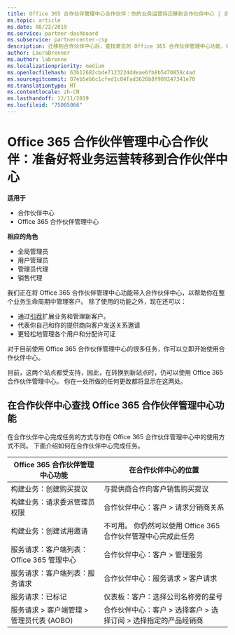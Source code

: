 ```yaml
---
title: Office 365 合作伙伴管理中心合作伙伴：你的业务运营将迁移到合作伙伴中心 | 合作伙伴中心
ms.topic: article
ms.date: 08/22/2019
ms.service: partner-dashboard
ms.subservice: partnercenter-csp
description: 迁移到合作伙伴中心后，查找常见的 Office 365 合作伙伴管理中心功能，如生成业务和服务请求。
author: LauraBrenner
ms.author: labrenne
ms.localizationpriority: medium
ms.openlocfilehash: 63b12682cbde7123224ddeae6fb8b5470858c4ad
ms.sourcegitcommit: 07eb5eb6c1cfed1c84fad3626b8f989247341e70
ms.translationtype: MT
ms.contentlocale: zh-CN
ms.lasthandoff: 12/11/2019
ms.locfileid: "75005066"
---
```

# <a name="office-365-partner-admin-center-partners-get-ready-to-move-business-operations-to-partner-center"></a>Office 365 合作伙伴管理中心合作伙伴：准备好将业务运营转移到合作伙伴中心

**适用于** 

- 合作伙伴中心
- Office 365 合作伙伴管理中心

**相应的角色**
-   全局管理员
-   用户管理员
-   管理员代理
-   销售代理

我们正在将 Office 365 合作伙伴管理中心功能带入合作伙伴中心，以帮助你在整个业务生命周期中管理客户。 除了使用的功能之外，现在还可以： 

*  通过[引荐](referrals.md)扩展业务和管理新客户。
*  代表你自己和你的提供商向客户发送关系邀请
*  更轻松地管理各个用户和分配许可证

对于目前使用 Office 365 合作伙伴管理中心的很多任务，你可以立即开始使用合作伙伴中心。 

目前，这两个站点都受支持，因此，在转换到新站点时，仍可以使用 Office 365 合作伙伴管理中心。 你在一处所做的任何更改都将显示在这两处。

## <a name="find-office-365-partner-admin-center-features-in-partner-center"></a>在合作伙伴中心查找 Office 365 合作伙伴管理中心功能

在合作伙伴中心完成任务的方式与你在 Office 365 合作伙伴管理中心中的使用方式不同。 下面介绍如何在合作伙伴中心完成任务。

| Office 365 合作伙伴管理中心功能                       | 在合作伙伴中心的位置 | 
|   -----------------------------------------------  | -------------- |
| 构建业务：创建购买提议 | 与提供商合作向客户销售购买提议 |
| 构建业务：请求委派管理员权限 | 合作伙伴中心：客户 > 请求分销商关系 |
| 构建业务：创建试用邀请 | 不可用。 你仍然可以使用 Office 365 合作伙伴管理中心完成此任务 |
| 服务请求：客户端列表：Office 365 管理中心 | 合作伙伴中心：客户 > 管理服务 |
| 服务请求：客户端列表：服务请求 | 合作伙伴中心：服务请求 > 客户请求 |
| 服务请求：已标记 | 仪表板：客户：选择公司名称旁的星号 |
| 服务请求 > 客户端管理 > 管理员代表 (AOBO) | 合作伙伴中心：客户 > 选择客户 > 选择订阅 > 选择指定的产品经销商 |

